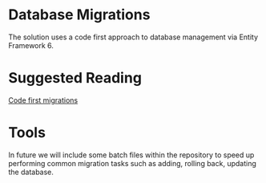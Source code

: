 # Database Migrations

The solution uses a code first approach to database management via Entity Framework 6.

# Suggested Reading

[Code first migrations](https://docs.microsoft.com/en-us/ef/ef6/modeling/code-first/migrations/)

# Tools 

In future we will include some batch files within the repository to speed up performing common migration tasks such as adding, rolling back, updating the database.
